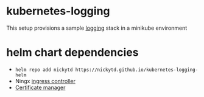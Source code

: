 # kubernetes-logging

This setup provisions a sample [logging](https://github.com/nickytd/kubernetes-logging-helm) stack in a minikube environment

# helm chart dependencies
* ```helm repo add nickytd https://nickytd.github.io/kubernetes-logging-helm```
* Ningx [ingress controller](https://github.com/nickytd/kubernetes-ingress-nginx)
* [Certificate manager](https://github.com/nickytd/kubernetes-cert-manager)
